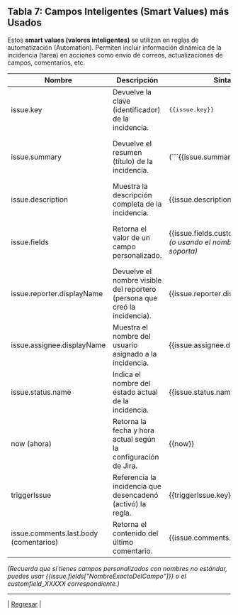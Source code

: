 ## **Tabla 7: Campos Inteligentes (Smart Values) más Usados**

Estos **smart values (valores inteligentes)** se utilizan en reglas de automatización (Automation). Permiten incluir información dinámica de la incidencia (tarea) en acciones como envío de correos, actualizaciones de campos, comentarios, etc.

| Nombre | Descripción | Sintaxis | Ejemplo |
| ----- | ----- | ----- | ----- |
| issue.key | Devuelve la clave (identificador) de la incidencia. | <pre>{{issue.key}}</pre> | **Uso en correo:** “La incidencia {{issue.key}} se ha cerrado”. Si la clave es INV-123, se mostrará “La incidencia INV-123 se ha cerrado”. |
| issue.summary | Devuelve el resumen (título) de la incidencia. | (´´´{{issue.summary}}´´´) | **Uso en correo:** “Título: {{issue.summary}}”. Si el resumen es “Analizar hipótesis inicial”, se mostrará “Título: Analizar hipótesis inicial”. |
| issue.description | Muestra la descripción completa de la incidencia. | {{issue.description}} | **Uso en correo:** “Descripción: {{issue.description}}”. Incluye todo el texto que el usuario haya escrito al crear la incidencia. |
| issue.fields<nombreDelCampo> | Retorna el valor de un campo personalizado. | {{issue.fields.customfield_XXXXX}} *(o usando el nombre si Jira lo soporta)* | **Uso en correo:** Teoría de Base: {{issue.fields.Teoría de Base}} Si el campo se llama con un ID customfield_10002, usarías {{issue.fields.customfield_10002}}. |
| issue.reporter.displayName | Devuelve el nombre visible del reportero (persona que creó la incidencia). | {{issue.reporter.displayName}} | **Uso en correo:** “Reportado por: {{issue.reporter.displayName}}”. Si el usuario es “Carlos Pérez”, mostrará “Reportado por: Carlos Pérez”. |
| issue.assignee.displayName | Muestra el nombre del usuario asignado a la incidencia. | {{issue.assignee.displayName}} | **Uso en correo:** “Asignado a: {{issue.assignee.displayName}}”. |
| issue.status.name | Indica el nombre del estado actual de la incidencia. | {{issue.status.name}} | **Uso en correo:** “Estado actual: {{issue.status.name}}”. Mostrará, por ejemplo, “Formulada”, “Validada”, “Cerrada”, etc. |
| now (ahora) | Retorna la fecha y hora actual según la configuración de Jira. | {{now}} | **Uso en correo:** “Fecha de notificación: {{now}}”. Es útil para sellar con marca de tiempo. |
| triggerIssue | Referencia la incidencia que desencadenó (activó) la regla. | {{triggerIssue.key}} (para la clave) | **Uso en escenarios de subtareas**: Si la acción ocurre en una subtarea, triggerIssue se refiere a la incidencia padre. |
| issue.comments.last.body (comentarios) | Retorna el contenido del último comentario. | {{issue.comments.last.body}} | **Uso en correo:** “Último comentario: {{issue.comments.last.body}}”. |

*(Recuerda que si tienes campos personalizados con nombres no estándar, puedes usar {{issue.fields["NombreExactoDelCampo"]}} o el customfield_XXXXX correspondiente.)*

---
| [Regresar](./README.md) |